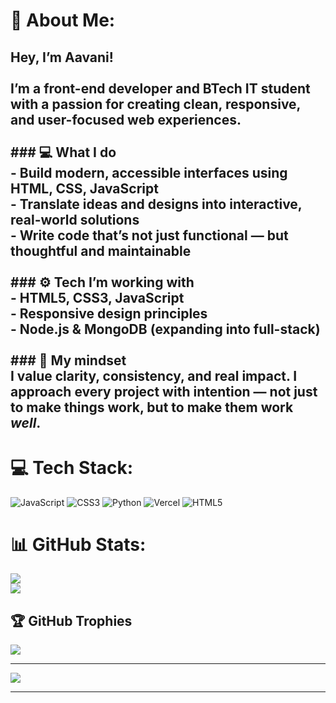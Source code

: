 # 💫 About Me:
## Hey, I’m Aavani!<br><br>I’m a front-end developer and BTech IT student with a passion for creating clean, responsive, and user-focused web experiences.<br><br>### 💻 What I do<br>- Build modern, accessible interfaces using **HTML, CSS, JavaScript**<br>- Translate ideas and designs into interactive, real-world solutions<br>- Write code that’s not just functional — but thoughtful and maintainable<br><br>### ⚙️ Tech I’m working with<br>- HTML5, CSS3, JavaScript<br>- Responsive design principles<br>- Node.js & MongoDB (expanding into full-stack)<br><br>### 🎯 My mindset<br>I value clarity, consistency, and real impact. I approach every project with intention — not just to make things work, but to make them work *well*.


# 💻 Tech Stack:
![JavaScript](https://img.shields.io/badge/javascript-%23323330.svg?style=for-the-badge&logo=javascript&logoColor=%23F7DF1E) ![CSS3](https://img.shields.io/badge/css3-%231572B6.svg?style=for-the-badge&logo=css3&logoColor=white) ![Python](https://img.shields.io/badge/python-3670A0?style=for-the-badge&logo=python&logoColor=ffdd54) ![Vercel](https://img.shields.io/badge/vercel-%23000000.svg?style=for-the-badge&logo=vercel&logoColor=white) ![HTML5](https://img.shields.io/badge/html5-%23E34F26.svg?style=for-the-badge&logo=html5&logoColor=white)
# 📊 GitHub Stats:
![](https://github-readme-stats.vercel.app/api?username=Aavani142&theme=dark&hide_border=false&include_all_commits=false&count_private=false)<br/>
![](https://github-readme-stats.vercel.app/api/top-langs/?username=Aavani142&theme=dark&hide_border=false&include_all_commits=false&count_private=false&layout=compact)

## 🏆 GitHub Trophies
![](https://github-profile-trophy.vercel.app/?username=Aavani142&theme=radical&no-frame=false&no-bg=true&margin-w=4)

---
[![](https://visitcount.itsvg.in/api?id=Aavani142&icon=0&color=0)](https://visitcount.itsvg.in)

---

